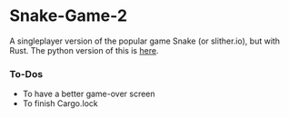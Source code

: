 # Snake-Game-2
A singleplayer version of the popular game Snake (or slither.io), but with Rust. The python version of this is [here](https://github.com/ArhanCodes/Snake-Game).

### To-Dos
- To have a better game-over screen
- To finish Cargo.lock
